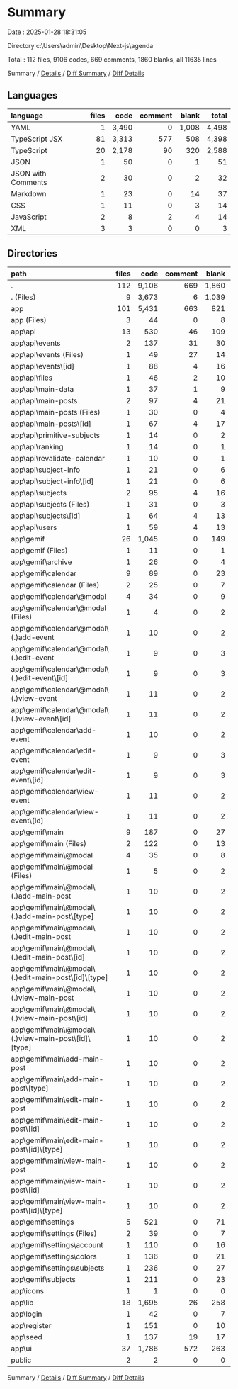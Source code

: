 # Summary

Date : 2025-01-28 18:31:05

Directory c:\\Users\\admin\\Desktop\\Next-js\\agenda

Total : 112 files,  9106 codes, 669 comments, 1860 blanks, all 11635 lines

Summary / [Details](details.md) / [Diff Summary](diff.md) / [Diff Details](diff-details.md)

## Languages
| language | files | code | comment | blank | total |
| :--- | ---: | ---: | ---: | ---: | ---: |
| YAML | 1 | 3,490 | 0 | 1,008 | 4,498 |
| TypeScript JSX | 81 | 3,313 | 577 | 508 | 4,398 |
| TypeScript | 20 | 2,178 | 90 | 320 | 2,588 |
| JSON | 1 | 50 | 0 | 1 | 51 |
| JSON with Comments | 2 | 30 | 0 | 2 | 32 |
| Markdown | 1 | 23 | 0 | 14 | 37 |
| CSS | 1 | 11 | 0 | 3 | 14 |
| JavaScript | 2 | 8 | 2 | 4 | 14 |
| XML | 3 | 3 | 0 | 0 | 3 |

## Directories
| path | files | code | comment | blank | total |
| :--- | ---: | ---: | ---: | ---: | ---: |
| . | 112 | 9,106 | 669 | 1,860 | 11,635 |
| . (Files) | 9 | 3,673 | 6 | 1,039 | 4,718 |
| app | 101 | 5,431 | 663 | 821 | 6,915 |
| app (Files) | 3 | 44 | 0 | 8 | 52 |
| app\\api | 13 | 530 | 46 | 109 | 685 |
| app\\api\\events | 2 | 137 | 31 | 30 | 198 |
| app\\api\\events (Files) | 1 | 49 | 27 | 14 | 90 |
| app\\api\\events\\[id] | 1 | 88 | 4 | 16 | 108 |
| app\\api\\files | 1 | 46 | 2 | 10 | 58 |
| app\\api\\main-data | 1 | 37 | 1 | 9 | 47 |
| app\\api\\main-posts | 2 | 97 | 4 | 21 | 122 |
| app\\api\\main-posts (Files) | 1 | 30 | 0 | 4 | 34 |
| app\\api\\main-posts\\[id] | 1 | 67 | 4 | 17 | 88 |
| app\\api\\primitive-subjects | 1 | 14 | 0 | 2 | 16 |
| app\\api\\ranking | 1 | 14 | 0 | 1 | 15 |
| app\\api\\revalidate-calendar | 1 | 10 | 0 | 1 | 11 |
| app\\api\\subject-info | 1 | 21 | 0 | 6 | 27 |
| app\\api\\subject-info\\[id] | 1 | 21 | 0 | 6 | 27 |
| app\\api\\subjects | 2 | 95 | 4 | 16 | 115 |
| app\\api\\subjects (Files) | 1 | 31 | 0 | 3 | 34 |
| app\\api\\subjects\\[id] | 1 | 64 | 4 | 13 | 81 |
| app\\api\\users | 1 | 59 | 4 | 13 | 76 |
| app\\gemif | 26 | 1,045 | 0 | 149 | 1,194 |
| app\\gemif (Files) | 1 | 11 | 0 | 1 | 12 |
| app\\gemif\\archive | 1 | 26 | 0 | 4 | 30 |
| app\\gemif\\calendar | 9 | 89 | 0 | 23 | 112 |
| app\\gemif\\calendar (Files) | 2 | 25 | 0 | 7 | 32 |
| app\\gemif\\calendar\\@modal | 4 | 34 | 0 | 9 | 43 |
| app\\gemif\\calendar\\@modal (Files) | 1 | 4 | 0 | 2 | 6 |
| app\\gemif\\calendar\\@modal\\(.)add-event | 1 | 10 | 0 | 2 | 12 |
| app\\gemif\\calendar\\@modal\\(.)edit-event | 1 | 9 | 0 | 3 | 12 |
| app\\gemif\\calendar\\@modal\\(.)edit-event\\[id] | 1 | 9 | 0 | 3 | 12 |
| app\\gemif\\calendar\\@modal\\(.)view-event | 1 | 11 | 0 | 2 | 13 |
| app\\gemif\\calendar\\@modal\\(.)view-event\\[id] | 1 | 11 | 0 | 2 | 13 |
| app\\gemif\\calendar\\add-event | 1 | 10 | 0 | 2 | 12 |
| app\\gemif\\calendar\\edit-event | 1 | 9 | 0 | 3 | 12 |
| app\\gemif\\calendar\\edit-event\\[id] | 1 | 9 | 0 | 3 | 12 |
| app\\gemif\\calendar\\view-event | 1 | 11 | 0 | 2 | 13 |
| app\\gemif\\calendar\\view-event\\[id] | 1 | 11 | 0 | 2 | 13 |
| app\\gemif\\main | 9 | 187 | 0 | 27 | 214 |
| app\\gemif\\main (Files) | 2 | 122 | 0 | 13 | 135 |
| app\\gemif\\main\\@modal | 4 | 35 | 0 | 8 | 43 |
| app\\gemif\\main\\@modal (Files) | 1 | 5 | 0 | 2 | 7 |
| app\\gemif\\main\\@modal\\(.)add-main-post | 1 | 10 | 0 | 2 | 12 |
| app\\gemif\\main\\@modal\\(.)add-main-post\\[type] | 1 | 10 | 0 | 2 | 12 |
| app\\gemif\\main\\@modal\\(.)edit-main-post | 1 | 10 | 0 | 2 | 12 |
| app\\gemif\\main\\@modal\\(.)edit-main-post\\[id] | 1 | 10 | 0 | 2 | 12 |
| app\\gemif\\main\\@modal\\(.)edit-main-post\\[id]\\[type] | 1 | 10 | 0 | 2 | 12 |
| app\\gemif\\main\\@modal\\(.)view-main-post | 1 | 10 | 0 | 2 | 12 |
| app\\gemif\\main\\@modal\\(.)view-main-post\\[id] | 1 | 10 | 0 | 2 | 12 |
| app\\gemif\\main\\@modal\\(.)view-main-post\\[id]\\[type] | 1 | 10 | 0 | 2 | 12 |
| app\\gemif\\main\\add-main-post | 1 | 10 | 0 | 2 | 12 |
| app\\gemif\\main\\add-main-post\\[type] | 1 | 10 | 0 | 2 | 12 |
| app\\gemif\\main\\edit-main-post | 1 | 10 | 0 | 2 | 12 |
| app\\gemif\\main\\edit-main-post\\[id] | 1 | 10 | 0 | 2 | 12 |
| app\\gemif\\main\\edit-main-post\\[id]\\[type] | 1 | 10 | 0 | 2 | 12 |
| app\\gemif\\main\\view-main-post | 1 | 10 | 0 | 2 | 12 |
| app\\gemif\\main\\view-main-post\\[id] | 1 | 10 | 0 | 2 | 12 |
| app\\gemif\\main\\view-main-post\\[id]\\[type] | 1 | 10 | 0 | 2 | 12 |
| app\\gemif\\settings | 5 | 521 | 0 | 71 | 592 |
| app\\gemif\\settings (Files) | 2 | 39 | 0 | 7 | 46 |
| app\\gemif\\settings\\account | 1 | 110 | 0 | 16 | 126 |
| app\\gemif\\settings\\colors | 1 | 136 | 0 | 21 | 157 |
| app\\gemif\\settings\\subjects | 1 | 236 | 0 | 27 | 263 |
| app\\gemif\\subjects | 1 | 211 | 0 | 23 | 234 |
| app\\icons | 1 | 1 | 0 | 0 | 1 |
| app\\lib | 18 | 1,695 | 26 | 258 | 1,979 |
| app\\login | 1 | 42 | 0 | 7 | 49 |
| app\\register | 1 | 151 | 0 | 10 | 161 |
| app\\seed | 1 | 137 | 19 | 17 | 173 |
| app\\ui | 37 | 1,786 | 572 | 263 | 2,621 |
| public | 2 | 2 | 0 | 0 | 2 |

Summary / [Details](details.md) / [Diff Summary](diff.md) / [Diff Details](diff-details.md)